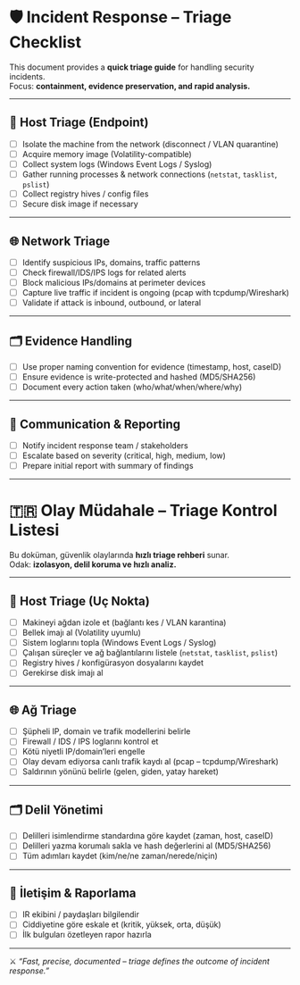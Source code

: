 # 🛡️ Incident Response – Triage Checklist

This document provides a **quick triage guide** for handling security incidents.  
Focus: **containment, evidence preservation, and rapid analysis.**

---

## 🔎 Host Triage (Endpoint)
- [ ] Isolate the machine from the network (disconnect / VLAN quarantine)  
- [ ] Acquire memory image (Volatility-compatible)  
- [ ] Collect system logs (Windows Event Logs / Syslog)  
- [ ] Gather running processes & network connections (`netstat`, `tasklist`, `pslist`)  
- [ ] Collect registry hives / config files  
- [ ] Secure disk image if necessary  

---

## 🌐 Network Triage
- [ ] Identify suspicious IPs, domains, traffic patterns  
- [ ] Check firewall/IDS/IPS logs for related alerts  
- [ ] Block malicious IPs/domains at perimeter devices  
- [ ] Capture live traffic if incident is ongoing (pcap with tcpdump/Wireshark)  
- [ ] Validate if attack is inbound, outbound, or lateral  

---

## 🗂️ Evidence Handling
- [ ] Use proper naming convention for evidence (timestamp, host, caseID)  
- [ ] Ensure evidence is write-protected and hashed (MD5/SHA256)  
- [ ] Document every action taken (who/what/when/where/why)  

---

## 📢 Communication & Reporting
- [ ] Notify incident response team / stakeholders  
- [ ] Escalate based on severity (critical, high, medium, low)  
- [ ] Prepare initial report with summary of findings  

---

# 🇹🇷 Olay Müdahale – Triage Kontrol Listesi

Bu doküman, güvenlik olaylarında **hızlı triage rehberi** sunar.  
Odak: **izolasyon, delil koruma ve hızlı analiz.**

---

## 🔎 Host Triage (Uç Nokta)
- [ ] Makineyi ağdan izole et (bağlantı kes / VLAN karantina)  
- [ ] Bellek imajı al (Volatility uyumlu)  
- [ ] Sistem loglarını topla (Windows Event Logs / Syslog)  
- [ ] Çalışan süreçler ve ağ bağlantılarını listele (`netstat`, `tasklist`, `pslist`)  
- [ ] Registry hives / konfigürasyon dosyalarını kaydet  
- [ ] Gerekirse disk imajı al  

---

## 🌐 Ağ Triage
- [ ] Şüpheli IP, domain ve trafik modellerini belirle  
- [ ] Firewall / IDS / IPS loglarını kontrol et  
- [ ] Kötü niyetli IP/domain’leri engelle  
- [ ] Olay devam ediyorsa canlı trafik kaydı al (pcap – tcpdump/Wireshark)  
- [ ] Saldırının yönünü belirle (gelen, giden, yatay hareket)  

---

## 🗂️ Delil Yönetimi
- [ ] Delilleri isimlendirme standardına göre kaydet (zaman, host, caseID)  
- [ ] Delilleri yazma korumalı sakla ve hash değerlerini al (MD5/SHA256)  
- [ ] Tüm adımları kaydet (kim/ne/ne zaman/nerede/niçin)  

---

## 📢 İletişim & Raporlama
- [ ] IR ekibini / paydaşları bilgilendir  
- [ ] Ciddiyetine göre eskale et (kritik, yüksek, orta, düşük)  
- [ ] İlk bulguları özetleyen rapor hazırla  

---

⚔️ *“Fast, precise, documented – triage defines the outcome of incident response.”*
